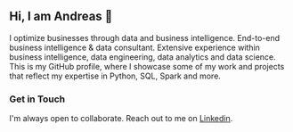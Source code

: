 ## Hi, I am Andreas 👋

I optimize businesses through data and business intelligence. End-to-end business intelligence & data consultant. Extensive experience within business intelligence, data engineering, data analytics and data science. This is my GitHub profile, where I showcase some of my work and projects that reflect my expertise in Python, SQL, Spark and more.

### Get in Touch

I'm always open to collaborate. Reach out to me on  [Linkedin](https://www.linkedin.com/in/andreas-watts/?locale=en_US).
